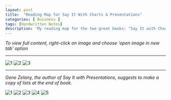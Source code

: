 ```yaml
---
layout: post
title:  "Reading Map for Say It With Charts & Presentations"
categories: [ Business ]
tags: [Handwritten Notes]
description: 'My reading map for the two great books: "Say It with Charts" and "Say It with Presentations", written by Gene Zelazny'
---
```



*To view full content, right-click on image and choose 'open image in new tab' option*


------------

![1](/assets/images/2018/reading/say-it-with-1.jpg)
![2](/assets/images/2018/reading/say-it-with-2.jpg)
![3](/assets/images/2018/reading/say-it-with-3.jpg)

------------


*Gene Zelany, the author of Say It with Presentations, suggests to make a copy of lists at the end of book.*

![1](/assets/images/2018/reading/say-it-with-presentation-listpage1.jpg)
![2](/assets/images/2018/reading/say-it-with-presentation-listpage2.jpg)
![3](/assets/images/2018/reading/say-it-with-presentation-listpage3.jpg)
![4](/assets/images/2018/reading/say-it-with-presentation-listpage4.jpg)
![5](/assets/images/2018/reading/say-it-with-presentation-listpage5.jpg)



